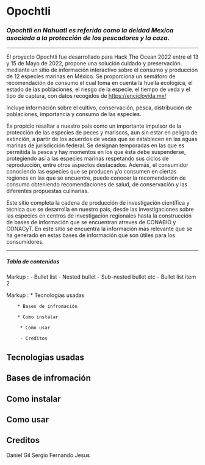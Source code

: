 # Opochtli 
### *_Opochtli en Nahuatl es referida como la deidad Mexica asociada a la protección de los pescadores y la caza._* 
---  
El proyecto Opochtli fue desarrollado para Hack The Ocean 2022 entre el 13 y 15 de Mayo de 2022, propone una solución cuidado y preservación. 
mediante un sitio de información interactivo sobre el consumo y producción de 12 especies marinas en México. Se proporciona un semáforo de 
recomendación de consumo el cual toma en cuenta la huella ecológica, el estado de las poblaciones, el riesgo de la especie, el tiempo de veda 
y el tipo de captura, con datos recogidos de https://enciclovida.mx/ 
  
Incluye información sobre el cultivo, conservación, pesca, distribución de poblaciones, importancia y consumo de las especies.
  

Es propicio resaltar a nuestro país como un importante impulsor de la protección de las especies de peces y mariscos, aun sin 
estar en peligro de extinción, a partir de los acuerdos de vedas que se establecen en las aguas marinas de jurisdicción federal. 
Se designan temporadas en las que es permitida la pesca y hay momentos en los que ésta debe suspenderse, 
protegiendo así a las especies marinas respetando sus ciclos de reproducción, entre otros aspectos destacados. Además, el consumidor
conociendo las especies que se producen y/o consumen en ciertas regiones en las que se encuentre, puede conocer la recomendación de consumo
obteniendo recomendaciones de salud, de conservación y las diferentes propuestas culinarias.
  
Este sitio completa la cadena de producción de investigación científica y técnica que se desarrolla en nuestro país, desde las investigaciones
sobre las especies en centros de investigación regionales hasta la construcción de bases de información que se encuentran atreves de CONABIO y CONACyT.
En este sitio se encuentra la información más relevante que se ha generado en estas bases de información que son útiles para los consumidores.

---
##### Tabla de contenidos
 Markup : - Bullet list
              - Nested bullet
                  - Sub-nested bullet etc
          - Bullet list item 2 

Markup :
        * Tecnologias usadas

        * Bases de infromación 

        * Como instalar 

         * Como usar

         - Creditos



## Tecnologias usadas

## Bases de infromación 

## Como instalar 


## Como usar


## Creditos

Daniel
Gil
Sergio
Fernando
Jesus




  
